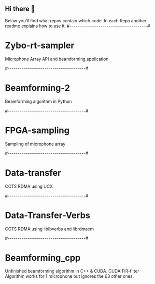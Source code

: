 ## Hi there 👋
Below you'll find what repos contain which code. In each Repo another readme explains how to use it.
#----------------------------------------#
# Zybo-rt-sampler
 Microphone Array API and beamforming application 
 
#----------------------------------------#
# Beamforming-2
Beamforming algorithm in Python

#----------------------------------------#
# FPGA-sampling
Sampling of microphone array

#----------------------------------------#
# Data-transfer
COTS RDMA using UCX

#----------------------------------------#
# Data-Transfer-Verbs
COTS RDMA using libibverbs and librdmacm

#----------------------------------------#
# Beamforming_cpp
Unfinished beamforming algorithm in C++ & CUDA. 
CUDA FIR-filter Algorithm works for 1 microphone but ignores the 63 other ones.

<!--

**Here are some ideas to get you started:**

🙋‍♀️ A short introduction - what is your organization all about?
🌈 Contribution guidelines - how can the community get involved?
👩‍💻 Useful resources - where can the community find your docs? Is there anything else the community should know?
🍿 Fun facts - what does your team eat for breakfast?
🧙 Remember, you can do mighty things with the power of [Markdown](https://docs.github.com/github/writing-on-github/getting-started-with-writing-and-formatting-on-github/basic-writing-and-formatting-syntax)
-->
